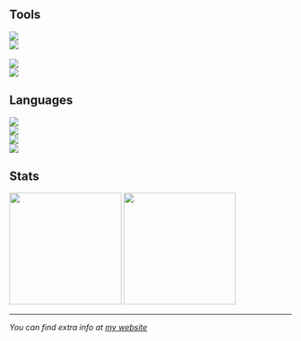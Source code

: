 <h2><b>Tools</b></h2>

<a href="https://windows.com"><img src="https://shields.io/static/v1?label=windows%2010&message=stable&labelColor=272727&color=0078D6&style=for-the-badge&logo=windows"></a><br>
<a href="https://vscodium"><img src="https://shields.io/static/v1?label=vscodium&message=stable&labelColor=272727&color=007ACC&style=for-the-badge&logo=visualstudiocode"></a><br></a><br>
<a href="https://firefox.com"><img src="https://shields.io/static/v1?label=firefox&message=stable&labelColor=272727&color=ee8424&style=for-the-badge&logo=firefoxbrowser"></a><br>
<a href="https://github.com"><img src="https://shields.io/static/v1?label=github&message=akisblack&labelColor=272727&color=181717&style=for-the-badge&logo=github"></a>

<h2><b>Languages</h2></b>

<a href="https://https://html.spec.whatwg.org"><img src="https://shields.io/static/v1?label=html&message=5&labelColor=272727&color=F06529&style=for-the-badge&logo=html5"></a><br>
<a href="https://https://www.w3.org/TR/CSS/#css"><img src="https://shields.io/static/v1?label=css&message=3&labelColor=272727&color=2965f1&style=for-the-badge&logo=css3"></a><br>
<a href="https://svelte.dev"><img src="https://shields.io/static/v1?label=svelte&message=3&labelColor=272727&color=FF3E00&style=for-the-badge&logo=svelte"></a><br>
<a href="https://daringfireball.net/projects/markdown"><img src="https://shields.io/static/v1?label=markdown&message=1&labelColor=272727&color=FFF&style=for-the-badge&logo=markdown"></a>

<h2><b>Stats</h2></b>

<a href="https://github.com/akisblack/akisblack"><img src="https://github-readme-stats.vercel.app/api?username=akisblack&count_private=true&show_icons=true&theme=dark" height="200px"></a>
<a href="https://github.com/akisblack/akisblack"><img src="https://github-readme-stats.vercel.app/api/top-langs/?username=akisblack&layout=compact&langs_count=10&theme=dark" height="200px"></a>

<hr>

<i>You can find extra info at [my website](https://akisblack.github.io)</i>

